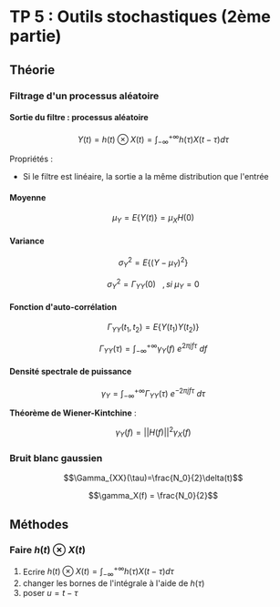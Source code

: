 # TP 5 : Outils stochastiques (2ème partie)

## Théorie

### Filtrage d'un processus aléatoire

#### Sortie du filtre : processus aléatoire

$$Y(t) = h(t) \otimes X(t) = \int_{-\infty}^{+\infty}{h(\tau) X(t-\tau) d\tau}$$

Propriétés :
- Si le filtre est linéaire, la sortie a la même distribution que l'entrée

#### Moyenne

$$\mu_Y = E\{ Y(t) \} = \mu_X H(0)$$

#### Variance

$$\sigma^2_Y=E\{ (Y-\mu_Y)^2 \}$$

$$\sigma^2_Y=\Gamma_{YY}(0) \ \ \ ,si \ \mu_Y = 0$$

#### Fonction d'auto-corrélation

$$\Gamma_{YY}(t_1, t_2) = E\{ Y(t_1)Y(t_2) \}$$

$$\Gamma_{YY}(\tau) = \int_{-\infty}^{+\infty}{\gamma_Y(f) \ e^{2\pi jf\tau} \ df}$$

#### Densité spectrale de puissance

$$\gamma_Y = \int_{-\infty}^{+\infty}{\Gamma_{YY}(\tau) \ e^{-2\pi jf\tau} \ d\tau}$$

**Théorème de Wiener-Kintchine** :

$$\gamma_Y(f) = ||H(f)||^2 \gamma_X(f)$$

### Bruit blanc gaussien

$$\Gamma_{XX}(\tau)=\frac{N_0}{2}\delta(t)$$

$$\gamma_X(f) = \frac{N_0}{2}$$

## Méthodes

### Faire $h(t) \otimes X(t)$

1. Ecrire $h(t) \otimes X(t) = \int_{-\infty}^{+\infty}{h(\tau) X(t-\tau) d\tau}$
2. changer les bornes de l'intégrale à l'aide de $h(\tau)$
3. poser $u = t-\tau$